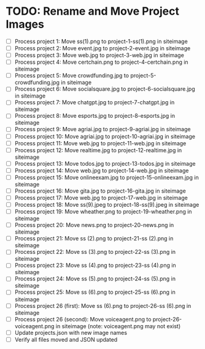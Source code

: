 # TODO: Rename and Move Project Images

- [ ] Process project 1: Move ss(1).png to project-1-ss(1).png in siteimage
- [ ] Process project 2: Move event.jpg to project-2-event.jpg in siteimage
- [ ] Process project 3: Move web.jpg to project-3-web.jpg in siteimage
- [ ] Process project 4: Move certchain.png to project-4-certchain.png in siteimage
- [ ] Process project 5: Move crowdfunding.jpg to project-5-crowdfunding.jpg in siteimage
- [ ] Process project 6: Move socialsquare.jpg to project-6-socialsquare.jpg in siteimage
- [ ] Process project 7: Move chatgpt.jpg to project-7-chatgpt.jpg in siteimage
- [ ] Process project 8: Move esports.jpg to project-8-esports.jpg in siteimage
- [ ] Process project 9: Move agriai.jpg to project-9-agriai.jpg in siteimage
- [ ] Process project 10: Move agriai.jpg to project-10-agriai.jpg in siteimage
- [ ] Process project 11: Move web.jpg to project-11-web.jpg in siteimage
- [ ] Process project 12: Move realtime.jpg to project-12-realtime.jpg in siteimage
- [ ] Process project 13: Move todos.jpg to project-13-todos.jpg in siteimage
- [ ] Process project 14: Move web.jpg to project-14-web.jpg in siteimage
- [ ] Process project 15: Move onlineexam.jpg to project-15-onlineexam.jpg in siteimage
- [ ] Process project 16: Move gita.jpg to project-16-gita.jpg in siteimage
- [ ] Process project 17: Move web.jpg to project-17-web.jpg in siteimage
- [ ] Process project 18: Move ss(9).jpeg to project-18-ss(9).jpeg in siteimage
- [ ] Process project 19: Move wheather.png to project-19-wheather.png in siteimage
- [ ] Process project 20: Move news.png to project-20-news.png in siteimage
- [ ] Process project 21: Move ss (2).png to project-21-ss (2).png in siteimage
- [ ] Process project 22: Move ss (3).png to project-22-ss (3).png in siteimage
- [ ] Process project 23: Move ss (4).png to project-23-ss (4).png in siteimage
- [ ] Process project 24: Move ss (5).png to project-24-ss (5).png in siteimage
- [ ] Process project 25: Move ss (6).png to project-25-ss (6).png in siteimage
- [ ] Process project 26 (first): Move ss (6).png to project-26-ss (6).png in siteimage
- [ ] Process project 26 (second): Move voiceagent.png to project-26-voiceagent.png in siteimage (note: voiceagent.png may not exist)
- [ ] Update projects.json with new image names
- [ ] Verify all files moved and JSON updated
